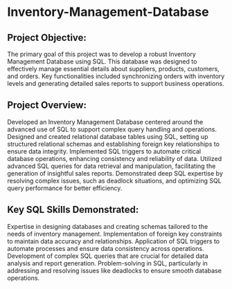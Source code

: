 # Inventory-Management-Database

## Project Objective:
The primary goal of this project was to develop a robust Inventory Management Database using SQL. This database was designed to effectively manage essential details about suppliers, products, customers, and orders. Key functionalities included synchronizing orders with inventory levels and generating detailed sales reports to support business operations.

## Project Overview:

Developed an Inventory Management Database centered around the advanced use of SQL to support complex query handling and operations.
Designed and created relational database tables using SQL, setting up structured relational schemas and establishing foreign key relationships to ensure data integrity.
Implemented SQL triggers to automate critical database operations, enhancing consistency and reliability of data.
Utilized advanced SQL queries for data retrieval and manipulation, facilitating the generation of insightful sales reports.
Demonstrated deep SQL expertise by resolving complex issues, such as deadlock situations, and optimizing SQL query performance for better efficiency.

## Key SQL Skills Demonstrated:
Expertise in designing databases and creating schemas tailored to the needs of inventory management.
Implementation of foreign key constraints to maintain data accuracy and relationships.
Application of SQL triggers to automate processes and ensure data consistency across operations.
Development of complex SQL queries that are crucial for detailed data analysis and report generation.
Problem-solving in SQL, particularly in addressing and resolving issues like deadlocks to ensure smooth database operations.
